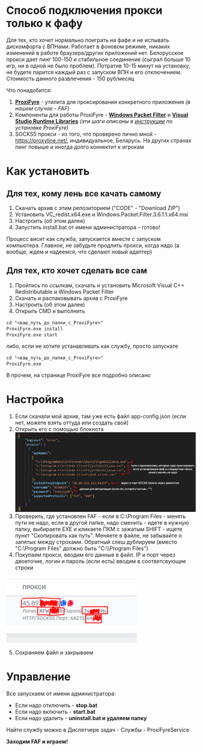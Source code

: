 # Способ подключения прокси только к фафу

Для тех, кто хочет нормально поиграть на фафе и не испывать дискомфорта с ВПНами.
Работает в фоновом режиме, никаких изменений в работе браузера/других приложений нет.
Белорусское прокси дает пинг 100-150 и стабильное соединение (сыграл больше 10 игр, ни в одной не было проблем). Потратив 10-15 минут на установку, не будете парится каждый раз с запуском ВПН и его отключением.
Стоимость данного развлечения - 150 руб/месяц

Что понадобится:

1. **[ProxiFyre](https://github.com/wiresock/proxifyre/releases/tag/v2.1.2)** - утилита для проксирования конкретного приложения *(в нашем случае - FAF)*
2. Компоненты для работы ProxiFyre - **[Windows Packet Filter](https://github.com/wiresock/ndisapi/releases/download/v3.6.1/Windows.Packet.Filter.3.6.1.1.x64.msi)** и **[Visual Studio Runtime Libraries](https://aka.ms/vs/17/release/vc_redist.x64.exe)** *(эти шаги описаны в [инструкции](https://github.com/wiresock/proxifyre/tree/v2.1.2?tab=readme-ov-file#quick-start-guide) по установке ProxiFyre)*
3. SOCKS5 прокси - из того, что проверено лично мной - https://proxyline.net/, индивидуальное, Беларусь. На других странах пинг повыше и иногда долго коннектит к игрокам

# Как установить
## Для тех, кому лень все качать самому
1. Скачать архив с этим репозиторием ("CODE" - "Download ZIP")
2. Установить VC_redist.x64.exe и Windows.Packet.Filter.3.6.1.1.x64.msi
3. Настроить (об этом далее)
4. Запустить install.bat от имени администратора - готово!

Процесс висит как служба, запускается вместе с запуском компьютера. Главное, не забудьте продлить прокси, когда надо (а вообще, ждем и надеемся, что сделают новый адаптер)

## Для тех, кто хочет сделать все сам
1. Пройтись по ссылкам, скачать и установить Microsoft Visual C++ Redistributable и Windows Packet Filter
2. Скачать и распаковывать архив с ProxiFyre
3. Настроить (об этом далее)
4. Открыть CMD и выполнить 
```
cd "<ваш_путь_до_папки_c_ProxiFyre>"
ProxiFyre.exe install
ProxiFyre.exe start
```
либо, если не хотите устанавливать как службу, просто запускате
```
cd "<ваш_путь_до_папки_c_ProxiFyre>"
ProxiFyre.exe
```
В прочем, на странице ProxiFyre все подробно описано

# Настройка
1. Если скачали мой архив, там уже есть файл app-config.json (если нет, можете взять оттуда или создать свой) 
2. Открыть его с помощью блокнота
![app-config](https://raw.githubusercontent.com/anden-t/FAF-proxy/refs/heads/main/images/app-config-tutorial.png "Настройка app-config.json")
3. Проверить, где установлен FAF - если в C:\Program Files - менять пути не надо, если в другой папке, надо сменить - идете в нужную папку, выбираете EXE и кликаете ПКМ с зажатым SHIFT - ищете пункт "Скопировать как путь". Меняете в файле, не забывайте о запятых между строками. Обратный слеш дублируем (вместо "C:\Program Files" должно быть "C:\\\\Program Files")
4. Покупаем прокси, вводим его данные в файл. IP и порт через двоеточие, логин и пароль (если есть) вводим в соответсвующие строки

![proxy](https://raw.githubusercontent.com/anden-t/FAF-proxy/refs/heads/main/images/proxy.png)


5. Сохраняем файл и закрываем

# Управление
Все запускаем от имени администратора:
- Если надо отключить - **stop.bat**
- Если надо включить - **start.bat**
- Если надо удалить - **uninstall.bat и удаляем папку**

Найти службу можно в Диспетчере задач - Службы - ProxiFyreService 

**Заходим FAF и играем!**



